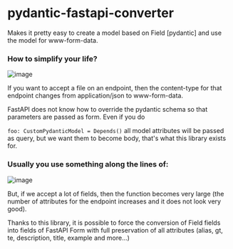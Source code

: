 # pydantic-fastapi-converter
Makes it pretty easy to create a model based on Field [pydantic] and use the model for www-form-data.

### How to simplify your life?
![image](https://user-images.githubusercontent.com/64792903/161485502-aaac5b3d-86a9-46df-a505-537889b2863f.png)

If you want to accept a file on an endpoint, then the content-type for that endpoint changes from application/json to www-form-data.

FastAPI does not know how to override the pydantic schema so that parameters are passed as form.
Even if you do

`foo: CustomPydanticModel = Depends()`
all model attributes will be passed as query, but we want them to become body, that's what this library exists for.

### Usually you use something along the lines of:
![image](https://user-images.githubusercontent.com/64792903/161484700-642e3d0e-242f-49f6-82e8-45c5e912a2c2.png)

But, if we accept a lot of fields, then the function becomes very large (the number of attributes for the endpoint increases and it does not look very good).

Thanks to this library, it is possible to force the conversion of Field fields into fields of FastAPI Form with full preservation of all attributes (alias, gt, te, description, title, example and more...)


